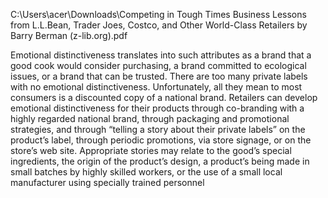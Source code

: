 C:\Users\acer\Downloads\Competing in Tough Times Business Lessons from L.L.Bean, Trader Joes, Costco, and Other World-Class Retailers by Barry Berman (z-lib.org).pdf

Emotional distinctiveness translates into such attributes as
a brand that a good cook would consider purchasing, a
brand committed to ecological issues, or a brand that can
be trusted. There are too many private labels with no emotional distinctiveness. Unfortunately, all they mean to most
consumers is a discounted copy of a national brand. Retailers can develop emotional distinctiveness for their products
through co-branding with a highly regarded national brand,
through packaging and promotional strategies, and through
“telling a story about their private labels” on the product’s
label, through periodic promotions, via store signage, or on
the store’s web site. Appropriate stories may relate to the
good’s special ingredients, the origin of the product’s
design, a product’s being made in small batches by highly
skilled workers, or the use of a small local manufacturer
using specially trained personnel  
